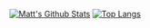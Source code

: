 [![Matt's Github Stats](https://github-readme-stats.vercel.app/api?username=DarkBuffalo&show_icons=true)](https://github.com/DarkBuffalo/github-readme-stats) [![Top Langs](https://github-readme-stats.vercel.app/api/top-langs/?username=darkbuffalo&layout=compact)](https://github.com/DarkBuffalo/github-readme-stats)
